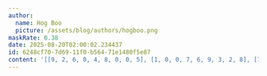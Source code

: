 ```yaml
---
author:
  name: Hog Boo
  picture: /assets/blog/authors/hogboo.png
maskRate: 0.38
date: 2025-08-20T02:00:02.234437
id: 6248cf70-7d69-11f0-b564-71e1480f5e87
content: '[[9, 2, 6, 0, 4, 8, 0, 0, 5], [1, 0, 0, 7, 6, 9, 3, 2, 8], [7, 3, 8, 0, 1, 5, 0, 9, 6], [0, 0, 5, 0, 0, 3, 1, 0, 4], [3, 4, 0, 1, 5, 7, 0, 8, 2], [8, 1, 7, 0, 2, 0, 0, 0, 0], [5, 0, 1, 0, 3, 0, 2, 4, 0], [4, 7, 2, 0, 0, 1, 0, 0, 3], [0, 9, 3, 0, 7, 0, 8, 5, 1]]'
---
```

